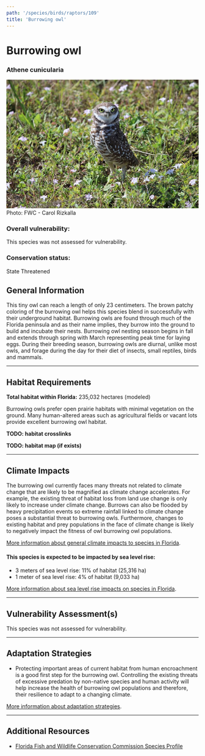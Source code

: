 ```yaml
---
path: '/species/birds/raptors/109'
title: 'Burrowing owl'
---
```


# Burrowing owl

### Athene cunicularia

<div id="TopSection">

<div class="header-photo"><img src="109.jpg" alt="Photo for Burrowing owl"/>
<figcaption>Photo: FWC - Carol Rizkalla</figcaption></div>

<div>

### Overall vulnerability:

This species was not assessed for vulnerability.

### Conservation status:

State Threatened

</div>
</div>

## General Information

This tiny owl can reach a length of only 23 centimeters.  The brown patchy coloring of the burrowing owl helps this species blend in successfully with their underground habitat.  Burrowing owls are found through much of the Florida peninsula and as their name implies, they burrow into the ground to build and incubate their nests.  Burrowing owl nesting season begins in fall and extends through spring with March representing peak time for laying eggs.  During their breeding season, burrowing owls are diurnal, unlike most owls, and forage during the day for their diet of insects, small reptiles, birds and mammals.

<hr />

## Habitat Requirements

**Total habitat within Florida:** 235,032 hectares (modeled)

Burrowing owls prefer open prairie habitats with minimal vegetation on the ground.  Many human-altered areas such as agricultural fields or vacant lots provide excellent burrowing owl habitat.

**TODO: habitat crosslinks**

**TODO: habitat map (if exists)**

<hr />

## Climate Impacts

The burrowing owl currently faces many threats not related to climate change that are likely to be magnified as climate change accelerates. For example, the existing threat of habitat loss from land use change is only likely to increase under climate change.  Burrows can also be flooded by heavy precipitation events so extreme rainfall linked to climate change poses a substantial threat to burrowing owls.  Furthermore, changes to existing habitat and prey populations in the face of climate change is likely to negatively impact the fitness of owl burrowing owl populations.

[More information about general climate impacts to species in Florida](/impacts/species).


#### This species is expected to be impacted by sea level rise:

- 3 meters of sea level rise: 11% of habitat (25,316 ha)
- 1 meter of sea level rise: 4% of habitat (9,033 ha)

[More information about sea level rise impacts on species in Florida](/impacts/species/slr).
    

<hr />

## Vulnerability Assessment(s)

This species was not assessed for vulnerability.

<hr />

## Adaptation Strategies

- Protecting important areas of current habitat from human encroachment is a good first step for the burrowing owl.  Controlling the existing threats of excessive predation by non-native species and human activity will help increase the health of burrowing owl populations and therefore, their resilience to adapt to a changing climate.

[More information about adaptation strategies](/strategies).

<hr />


## Additional Resources

- [Florida Fish and Wildlife Conservation Commission Species Profile](https://myfwc.com/wildlifehabitats/profiles/birds/owls/burrowing-owl/)
